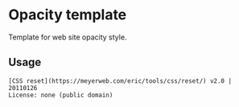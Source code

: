 # Opacity template

Template for web site opacity style.

## Usage

```
[CSS reset](https://meyerweb.com/eric/tools/css/reset/) v2.0 | 20110126
License: none (public domain)
```
